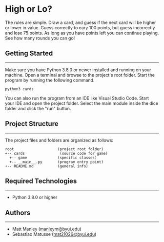 # High or Lo?
The rules are simple. Draw a card, and guess if the next card will be higher or lower in value. Guess correctly to eary 100 points, but guess incorrectly and lose 75 points. As long as you have points left you can continue playing. See how many rounds you can go!

## Getting Started
---
Make sure you have Python 3.8.0 or newer installed and running on your machine. Open a terminal and 
browse to the project's root folder. Start the program by running the following command.
```
python3 cards
```
You can also run the program from an IDE like Visual Studio Code. Start your IDE and open the 
project folder. Select the main module inside the dice folder and click the "run" button.

## Project Structure
---
The project files and folders are organized as follows:
```
root                    (project root folder)
+-- cards                (source code for game)
  +-- game              (specific classes)
  +-- __main__.py       (program entry point)
+-- README.md           (general info)
```

## Required Technologies
---
* Python 3.8.0 or higher

## Authors
---
* Matt Manley (manleym@byui.edu)
* Sebastiao Matusse (mat21026@byui.edu)
